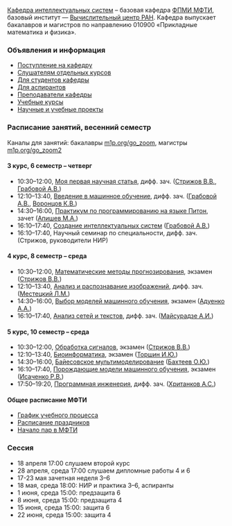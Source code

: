 [Кафедра интеллектуальных систем](/ru/about/) – базовая кафедра [ФПМИ МФТИ](https://fpmi.mipt.ru/master/), базовый институт — [Вычислительный центр РАН](https://www.frccsc.ru/). Кафедра выпускает бакалавров и магистров по направлению 010900 «Прикладные математика и физика». 

### Объявления и информация
- [Поступление на кафедру](https://intelligent-systems-phystech.github.io/ru/admission/)
- [Слушателям отдельных курсов](https://intelligent-systems-phystech.github.io/ru/admission/)
- [Для студентов кафедры](https://t.me/IS_MIPT)
- [Для аспирантов](https://t.me/+BpMhAW-gWlM5OThi)
- [Преподаватели кафедры](https://intelligent-systems-phystech.github.io/ru/people/)
- [Учебные курсы](https://intelligent-systems-phystech.github.io/ru/course/)
- [Научные и учебные проекты](https://m1p.org)

### Расписание занятий, весенний семестр
Каналы для занятий: бакалавры [m1p.org/go_zoom](https://m1p.org/go_zoom), магистры [m1p.org/go_zoom2](https://m1p.org/go_zoom2)

#### 3 курс, 6 семестр – четверг
- 10:30–12:00,	[Моя первая научная статья](https://intelligent-systems-phystech.github.io/ru/course/automation_scientific_research/index.html), дифф. зач. ([Стрижов В.В.](https://intelligent-systems-phystech.github.io/ru/people/strijov_vv/index.html), [Грабовой А.В.](https://intelligent-systems-phystech.github.io/ru/people/grabovoy_av/index.html))
- 12:10–13:40,	[Введение в машинное обучение](https://intelligent-systems-phystech.github.io/ru/course/introduction_machine_learning/index.html), дифф. зач. ([Грабовой А.В.](https://intelligent-systems-phystech.github.io/ru/people/grabovoy_av/index.html), [Воронцов К.В.](https://intelligent-systems-phystech.github.io/ru/people/vorontsov_kv/index.html))
- 14:30–16:00,	[Практикум по программированию на языке Питон](https://github.com/MelLain/mipt-python), зачет ([Апишев М.А.](people/apishev_ma/index.html))
- 16:10–17:40,	[Создание интеллектуальных систем](https://intelligent-systems-phystech.github.io/ru/course/rnd_in_ai/index.html) ([Грабовой А.В.](people/grabovoy_av/index.html))
- 16:10–17:40,	Научный семинар по специальности, дифф. зач. (Стрижов, руководители НИР)
#### 4 курс, 8 семестр – среда
- 10:30–12:00,	[Математические методы прогнозирования](https://intelligent-systems-phystech.github.io/ru/course/forecasting_methods/index.html), экзамен ([Стрижов В.В.](https://intelligent-systems-phystech.github.io/ru/people/strijov_vv/index.html))
- 12:10–13:40,	[Анализ и распознавание изображений](https://intelligent-systems-phystech.github.io/ru/course/image_processing_recognition/index.html), дифф. зач. ([Местецкий Л.М.](https://intelligent-systems-phystech.github.io/ru/people/mestetskiy_lm/index.html))
- 14:30–16:00,	[Выбор моделей машинного обучения](https://intelligent-systems-phystech.github.io/ru/course/bayesian_model_selection/index.html), экзамен ([Адуенко А.А.](https://intelligent-systems-phystech.github.io/ru/people/aduenko_aa/index.html))
- 16:10–17:40,	[Анализ сетей и текстов](https://intelligent-systems-phystech.github.io/ru/course/networks_text_analysis/index.html), дифф. зач. ([Майсурадзе А.И.](https://intelligent-systems-phystech.github.io/ru/people/meysuradze_ai/index.html))
#### 5 курс, 10 семестр – среда
- 10:30–12:00,	[Обработка сигналов](https://intelligent-systems-phystech.github.io/ru/course/signal_processing/index.html), экзамен ([Стрижов В.В.](https://intelligent-systems-phystech.github.io/ru/people/strijov_vv/index.html))
- 12:10–13:40,	[Биоинформатика](https://intelligent-systems-phystech.github.io/ru/course/bioinformatics/index.html), экзамен ([Торшин И.Ю.](https://intelligent-systems-phystech.github.io/ru/people/torshin_iy/index.html))
- 14:30–16:00,	[Байесовское мультимоделирование](https://intelligent-systems-phystech.github.io/ru/course/bayesian_multimodeling/index.html) ([Бахтеев О.Ю.](https://intelligent-systems-phystech.github.io/ru/people/bakhteev_oy/index.html))
- 16:10–17:40,	[Порождающие модели машинного обучения](https://intelligent-systems-phystech.github.io/ru/course/deep_generative_models/index.html), экзамен ([Исаченко Р.В.](https://intelligent-systems-phystech.github.io/ru/people/isachenko_rv/index.html))
- 17:50–19:20,	[Программная инженерия](https://intelligent-systems-phystech.github.io/ru/course/software_engineering_data_analysis/index.html), дифф. зач. ([Хританков А.С.](https://intelligent-systems-phystech.github.io/ru/people/khritankov_as/index.html))

#### Общее расписание МФТИ
- [График учебного процесса](https://mipt.ru/about/departments/uchebniy/schedule/study/)
- [Расписание праздников](https://mipt.ru/about/departments/uchebniy/schedule/study/)
- [Начало пар в МФТИ](https://mipt.ru/about/departments/uchebniy/schedule/study/)

### Сессия
- 18 апреля 17:00 слушаем второй курс
- 28 апреля, среда 17:00 слушаем дипломные работы 4 и 6
- 17-23 мая зачетная неделя 3–6
- 18 мая, среда 18:00: НИР и практика 3–6, аспиранты
- 1 июня, среда 15:00: предзащита 6
- 8 июня, среда 15:00: предзащита 4
- 15 июня, среда 15:00: защита 6
- 22 июня, среда 15:00: защита 4
